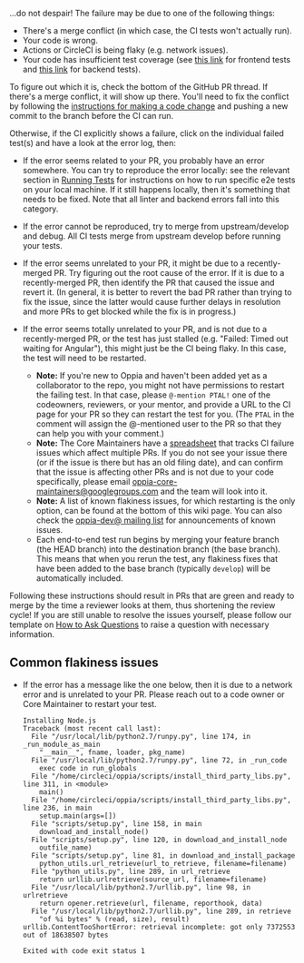 ...do not despair! The failure may be due to one of the following things:

- There's a merge conflict (in which case, the CI tests won't actually run).
- Your code is wrong.
- Actions or CircleCI is being flaky (e.g. network issues).
- Your code has insufficient test coverage (see [this link](https://github.com/oppia/oppia/wiki/Frontend-unit-tests-guide#generating-coverage-reports) for frontend tests and [this link](https://github.com/oppia/oppia/wiki/Backend-tests#generating-coverage-reports) for backend tests).

To figure out which it is, check the bottom of the GitHub PR thread. If there's a merge conflict, it will show up there. You'll need to fix the conflict by following the [instructions for making a code change](https://github.com/oppia/oppia/wiki/Contributing-code-to-Oppia#instructions-for-making-a-code-change) and pushing a new commit to the branch before the CI can run.

Otherwise, if the CI explicitly shows a failure, click on the individual failed test(s) and have a look at the error log, then:

* If the error seems related to your PR, you probably have an error somewhere. You can try to reproduce the error locally: see the relevant section in [Running Tests](https://github.com/oppia/oppia/wiki/Running-Tests#end-to-end-tests) for instructions on how to run specific e2e tests on your local machine. If it still happens locally, then it's something that needs to be fixed. Note that all linter and backend errors fall into this category.

* If the error cannot be reproduced, try to merge from upstream/develop and debug. All CI tests merge from upstream develop before running your tests.

* If the error seems unrelated to your PR, it might be due to a recently-merged PR. Try figuring out the root cause of the error. If it is due to a recently-merged PR, then identify the PR that caused the issue and revert it. (In general, it is better to revert the bad PR rather than trying to fix the issue, since the latter would cause further delays in resolution and more PRs to get blocked while the fix is in progress.)

* If the error seems totally unrelated to your PR, and is not due to a recently-merged PR, or the test has just stalled (e.g. "Failed: Timed out waiting for Angular"), this might just be the CI being flaky. In this case, the test will need to be restarted.

  - **Note:** If you're new to Oppia and haven't been added yet as a collaborator to the repo, you might not have permissions to restart the failing test. In that case, please `@-mention PTAL!` one of the codeowners, reviewers, or your mentor, and provide a URL to the  CI page for your PR so they can restart the test for you. (The `PTAL` in the comment will assign the @-mentioned user to the PR so that they can help you with your comment.)
  - **Note:** The Core Maintainers have a [spreadsheet](https://docs.google.com/spreadsheets/d/1y_zk1S7YjybqxKXXh8GLPnILhBIGOr7zRvE80CPvCKk/edit#gid=0) that tracks CI failure issues which affect multiple PRs. If you do not see your issue there (or if the issue is there but has an old filing date), and can confirm that the issue is affecting other PRs and is not due to your code specifically, please email oppia-core-maintainers@googlegroups.com and the team will look into it.
  - **Note:** A list of known flakiness issues, for which restarting is the only option, can be found at the bottom of this wiki page. You can also check the [oppia-dev@ mailing list](https://groups.google.com/forum/#!forum/oppia-dev) for announcements of known issues.
  -  Each end-to-end test run begins by merging your feature branch (the HEAD branch) into the destination branch (the base branch). This means that when you rerun the test, any flakiness fixes that have been added to the base branch (typically `develop`) will be automatically included.

Following these instructions should result in PRs that are green and ready to merge by the time a reviewer looks at them, thus shortening the review cycle! If you are still unable to resolve the issues yourself, please follow our template on [How to Ask Questions](https://github.com/oppia/oppia/wiki/Guide-on-How-to-Ask-Questions) to raise a question with necessary information.


## Common flakiness issues

* If the error has a message like the one below, then it is due to a network error and is unrelated to your PR. Please reach out to a code owner or Core Maintainer to restart your test.

   ```
   Installing Node.js
   Traceback (most recent call last):
     File "/usr/local/lib/python2.7/runpy.py", line 174, in _run_module_as_main
       "__main__", fname, loader, pkg_name)
     File "/usr/local/lib/python2.7/runpy.py", line 72, in _run_code
       exec code in run_globals
     File "/home/circleci/oppia/scripts/install_third_party_libs.py", line 311, in <module>
       main()
     File "/home/circleci/oppia/scripts/install_third_party_libs.py", line 236, in main
       setup.main(args=[])
     File "scripts/setup.py", line 158, in main
       download_and_install_node()
     File "scripts/setup.py", line 120, in download_and_install_node
       outfile_name)
     File "scripts/setup.py", line 81, in download_and_install_package
       python_utils.url_retrieve(url_to_retrieve, filename=filename)
     File "python_utils.py", line 289, in url_retrieve
       return urllib.urlretrieve(source_url, filename=filename)
     File "/usr/local/lib/python2.7/urllib.py", line 98, in urlretrieve
       return opener.retrieve(url, filename, reporthook, data)
     File "/usr/local/lib/python2.7/urllib.py", line 289, in retrieve
       "of %i bytes" % (read, size), result)
   urllib.ContentTooShortError: retrieval incomplete: got only 7372553 out of 18638507 bytes

   Exited with code exit status 1
   ```

